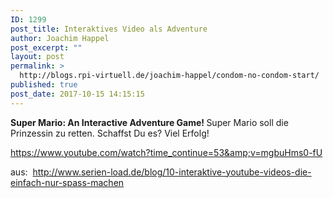 ```yaml
---
ID: 1299
post_title: Interaktives Video als Adventure
author: Joachim Happel
post_excerpt: ""
layout: post
permalink: >
  http://blogs.rpi-virtuell.de/joachim-happel/condom-no-condom-start/
published: true
post_date: 2017-10-15 14:15:15
---
```

<strong>Super Mario: An Interactive Adventure Game! </strong>
Super Mario soll die Prinzessin zu retten. Schaffst Du es? Viel Erfolg!

https://www.youtube.com/watch?time_continue=53&amp;v=mgbuHms0-fU

aus:  <a href="http://www.serien-load.de/blog/10-interaktive-youtube-videos-die-einfach-nur-spass-machen/">http://www.serien-load.de/blog/10-interaktive-youtube-videos-die-einfach-nur-spass-machen</a>